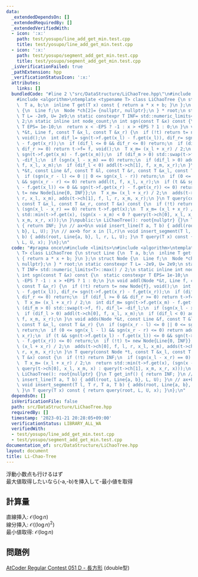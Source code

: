 ```yaml
---
data:
  _extendedDependsOn: []
  _extendedRequiredBy: []
  _extendedVerifiedWith:
  - icon: ':x:'
    path: test/yosupo/line_add_get_min.test.cpp
    title: test/yosupo/line_add_get_min.test.cpp
  - icon: ':x:'
    path: test/yosupo/segment_add_get_min.test.cpp
    title: test/yosupo/segment_add_get_min.test.cpp
  _isVerificationFailed: true
  _pathExtension: hpp
  _verificationStatusIcon: ':x:'
  attributes:
    links: []
  bundledCode: "#line 2 \"src/DataStructure/LiChaoTree.hpp\"\n#include <limits>\n\
    #include <algorithm>\ntemplate <typename T> class LiChaoTree {\n struct Line {\n\
    \  T a, b;\n  inline T get(T x) const { return a * x + b; }\n };\n struct Node\
    \ {\n  Line f;\n  Node *ch[2]= {nullptr, nullptr};\n } * root;\n static constexpr\
    \ T L= -2e9, U= 2e9;\n static constexpr T INF= std::numeric_limits<T>::max() /\
    \ 2;\n static inline int node_count;\n int sgn(const T &x) const {\n  static constexpr\
    \ T EPS= 1e-10;\n  return x < -EPS ? -1 : x > +EPS ? 1 : 0;\n }\n void addl(Node\
    \ *&t, Line f, const T &x_l, const T &x_r) {\n  if (!t) return t= new Node{f},\
    \ void();\n  int dif_l= sgn(t->f.get(x_l) - f.get(x_l)), dif_r= sgn(t->f.get(x_r)\
    \ - f.get(x_r));\n  if (dif_l <= 0 && dif_r <= 0) return;\n  if (dif_l >= 0 &&\
    \ dif_r >= 0) return t->f= f, void();\n  T x_m= (x_l + x_r) / 2;\n  int dif_m=\
    \ sgn(t->f.get(x_m) - f.get(x_m));\n  if (dif_m > 0) std::swap(t->f, f), dif_l=\
    \ -dif_l;\n  if (sgn(x_l - x_m) == 0) return;\n  if (dif_l > 0) addl(t->ch[0],\
    \ f, x_l, x_m);\n  if (dif_l < 0) addl(t->ch[1], f, x_m, x_r);\n }\n void adds(Node\
    \ *&t, const Line &f, const T &l, const T &r, const T &x_l, const T &x_r) {\n\
    \  if (sgn(x_r - l) <= 0 || 0 <= sgn(x_l - r)) return;\n  if (0 <= sgn(x_l - l)\
    \ && sgn(x_r - r) <= 0) return addl(t, f, x_l, x_r);\n  if (t && sgn(t->f.get(x_l)\
    \ - f.get(x_l)) <= 0 && sgn(t->f.get(x_r) - f.get(x_r)) <= 0) return;\n  if (!t)\
    \ t= new Node{Line{0, INF}};\n  T x_m= (x_l + x_r) / 2;\n  adds(t->ch[0], f, l,\
    \ r, x_l, x_m), adds(t->ch[1], f, l, r, x_m, x_r);\n }\n T query(const Node *t,\
    \ const T &x_l, const T &x_r, const T &x) const {\n  if (!t) return INF;\n  if\
    \ (sgn(x_l - x_r) == 0) return t->f.get(x);\n  T x_m= (x_l + x_r) / 2;\n  return\
    \ std::min(t->f.get(x), (sgn(x - x_m) < 0 ? query(t->ch[0], x_l, x_m, x) : query(t->ch[1],\
    \ x_m, x_r, x)));\n }\npublic:\n LiChaoTree(): root{nullptr} {}\n T get_inf()\
    \ { return INF; }\n // ax+b\n void insert_line(T a, T b) { addl(root, Line{a,\
    \ b}, L, U); }\n // ax+b for x in [l,r)\n void insert_segment(T l, T r, T a, T\
    \ b) { adds(root, Line{a, b}, l, r, L, U); }\n T query(T x) const { return query(root,\
    \ L, U, x); }\n};\n"
  code: "#pragma once\n#include <limits>\n#include <algorithm>\ntemplate <typename\
    \ T> class LiChaoTree {\n struct Line {\n  T a, b;\n  inline T get(T x) const\
    \ { return a * x + b; }\n };\n struct Node {\n  Line f;\n  Node *ch[2]= {nullptr,\
    \ nullptr};\n } * root;\n static constexpr T L= -2e9, U= 2e9;\n static constexpr\
    \ T INF= std::numeric_limits<T>::max() / 2;\n static inline int node_count;\n\
    \ int sgn(const T &x) const {\n  static constexpr T EPS= 1e-10;\n  return x <\
    \ -EPS ? -1 : x > +EPS ? 1 : 0;\n }\n void addl(Node *&t, Line f, const T &x_l,\
    \ const T &x_r) {\n  if (!t) return t= new Node{f}, void();\n  int dif_l= sgn(t->f.get(x_l)\
    \ - f.get(x_l)), dif_r= sgn(t->f.get(x_r) - f.get(x_r));\n  if (dif_l <= 0 &&\
    \ dif_r <= 0) return;\n  if (dif_l >= 0 && dif_r >= 0) return t->f= f, void();\n\
    \  T x_m= (x_l + x_r) / 2;\n  int dif_m= sgn(t->f.get(x_m) - f.get(x_m));\n  if\
    \ (dif_m > 0) std::swap(t->f, f), dif_l= -dif_l;\n  if (sgn(x_l - x_m) == 0) return;\n\
    \  if (dif_l > 0) addl(t->ch[0], f, x_l, x_m);\n  if (dif_l < 0) addl(t->ch[1],\
    \ f, x_m, x_r);\n }\n void adds(Node *&t, const Line &f, const T &l, const T &r,\
    \ const T &x_l, const T &x_r) {\n  if (sgn(x_r - l) <= 0 || 0 <= sgn(x_l - r))\
    \ return;\n  if (0 <= sgn(x_l - l) && sgn(x_r - r) <= 0) return addl(t, f, x_l,\
    \ x_r);\n  if (t && sgn(t->f.get(x_l) - f.get(x_l)) <= 0 && sgn(t->f.get(x_r)\
    \ - f.get(x_r)) <= 0) return;\n  if (!t) t= new Node{Line{0, INF}};\n  T x_m=\
    \ (x_l + x_r) / 2;\n  adds(t->ch[0], f, l, r, x_l, x_m), adds(t->ch[1], f, l,\
    \ r, x_m, x_r);\n }\n T query(const Node *t, const T &x_l, const T &x_r, const\
    \ T &x) const {\n  if (!t) return INF;\n  if (sgn(x_l - x_r) == 0) return t->f.get(x);\n\
    \  T x_m= (x_l + x_r) / 2;\n  return std::min(t->f.get(x), (sgn(x - x_m) < 0 ?\
    \ query(t->ch[0], x_l, x_m, x) : query(t->ch[1], x_m, x_r, x)));\n }\npublic:\n\
    \ LiChaoTree(): root{nullptr} {}\n T get_inf() { return INF; }\n // ax+b\n void\
    \ insert_line(T a, T b) { addl(root, Line{a, b}, L, U); }\n // ax+b for x in [l,r)\n\
    \ void insert_segment(T l, T r, T a, T b) { adds(root, Line{a, b}, l, r, L, U);\
    \ }\n T query(T x) const { return query(root, L, U, x); }\n};\n"
  dependsOn: []
  isVerificationFile: false
  path: src/DataStructure/LiChaoTree.hpp
  requiredBy: []
  timestamp: '2023-01-21 20:28:05+09:00'
  verificationStatus: LIBRARY_ALL_WA
  verifiedWith:
  - test/yosupo/line_add_get_min.test.cpp
  - test/yosupo/segment_add_get_min.test.cpp
documentation_of: src/DataStructure/LiChaoTree.hpp
layout: document
title: Li-Chao-Tree
---
```

浮動小数点も行けるはず \
最大値取得したいなら(-a,-b)を挿入して-最小値を取得
## 計算量
直線挿入: $\mathcal{O}(\log n)$　\
線分挿入: $\mathcal{O}((\log n)^2)$　\
最小値取得: $\mathcal{O}(\log n)$
## 問題例
[AtCoder Regular Contest 051 D - 長方形](https://atcoder.jp/contests/arc051/tasks/arc051_d) (double型)